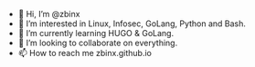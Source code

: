 - 👋 Hi, I’m @zbinx
- 👀 I’m interested in Linux, Infosec, GoLang, Python and Bash.
- 🌱 I’m currently learning HUGO & GoLang.
- 💞️ I’m looking to collaborate on everything.
- 📫 How to reach me zbinx.github.io

<!---
zbinx/zbinx is a ✨ special ✨ repository because its `README.md` (this file) appears on your GitHub profile.
You can click the Preview link to take a look at your changes.
--->
